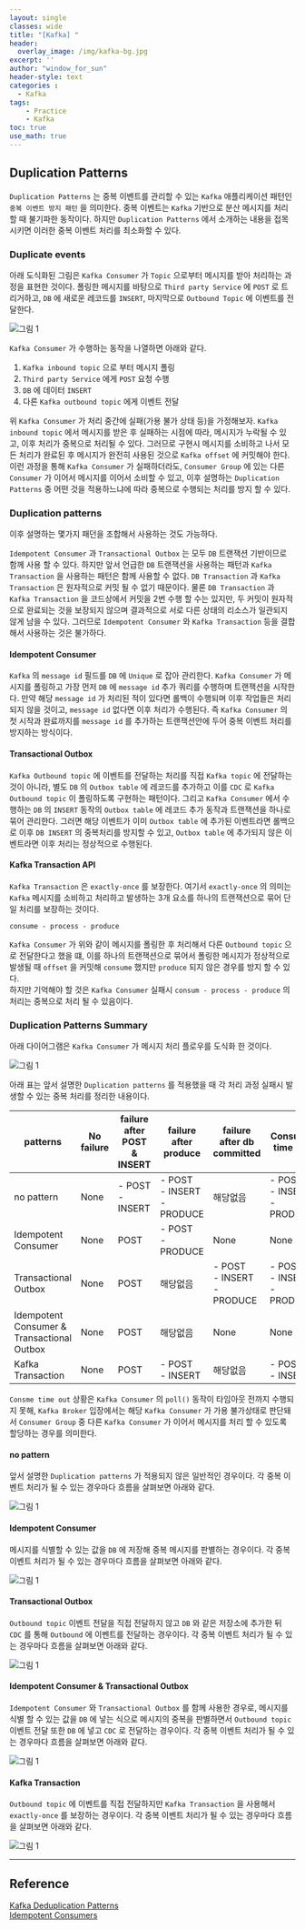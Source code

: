 ```yaml
--- 
layout: single
classes: wide
title: "[Kafka] "
header:
  overlay_image: /img/kafka-bg.jpg
excerpt: ''
author: "window_for_sun"
header-style: text
categories :
  - Kafka
tags:
    - Practice
    - Kafka
toc: true
use_math: true
---  
```


## Duplication Patterns
`Duplication Patterns` 는 중복 이벤트를 관리할 수 있는 `Kafka` 애플리케이션 패턴인 `중복 이벤트 방지 패턴` 을 의미한다. 
중복 이벤트는 `Kafka` 기반으로 분산 메시지를 처리할 때 불기파한 동작이다. 
하지만 `Duplication Patterns` 에서 소개하는 내용을 접목시키면 이러한 중복 이벤트 처리를 최소화할 수 있다.  

### Duplicate events
아래 도식화된 그림은 `Kafka Consumer` 가 `Topic` 으로부터 메시지를 받아 처리하는 과정을 표현한 것이다. 
폴링한 메시지를 바탕으로 `Third party Service` 에 `POST` 로 트리거하고, 
`DB` 에 새로운 레코드를 `INSERT`, 
마지막으로 `Outbound Topic` 에 이벤트를 전달한다.  


![그림 1]({{site.baseurl}}/img/kafka/duplication-patterns-1.drawio.png)


`Kafka Consumer` 가 수행하는 동작을 나열하면 아래와 같다.  

1. `Kafka inbound topic` 으로 부터 메시지 폴링
2. `Third party Service` 에게  `POST` 요청 수행
3. `DB` 에 데이터 `INSERT`
4. 다른 `Kafka outbound topic` 에게 이벤트 전달 

위 `Kafka Consumer` 가 처리 중간에 실패(가용 불가 상태 등)을 가정해보자. 
`Kafka inbound topic` 에서 메시지를 받은 후 실패하는 시점에 따라, 
메시지가 누락될 수 있고, 이후 처리가 중복으로 처리될 수 있다. 
그러므로 구현시 메시지를 소비하고 나서 모든 처리가 완료된 후 메시지가 완전히 사용된 것으로 `Kafka offset` 에 커밋해야 한다. 
이런 과정을 통해 `Kafka Consumer` 가 실패하더라도, 
`Consumer Group` 에 있는 다른 `Consumer` 가 이어서 메시지를 이어서 소비할 수 있고, 
이후 설명하는 `Duplication Patterns` 중 어떤 것을 적용하느냐에 따라 중복으로 수행되는 처리를 방지 할 수 있다.  

### Duplication patterns
이후 설명하는 몇가지 패던을 조합해서 사용하는 것도 가능하다.  

`Idempotent Consumer` 과 `Transactional Outbox` 는 모두 `DB` 트랜잭션 기반이므로 함께 사용 할 수 있다. 
하지만 앞서 언급한 `DB` 트랜잭션을 사용하는 패턴과 `Kafka Transaction` 을 사용하는 패턴은 함께 사용할 수 없다. 
`DB Transaction` 과 `Kafka Transaction` 은 원자적으로 커밋 될 수 없기 때문이다. 
물론 `DB Transaction` 과 `Kafka Transaction` 을 코드상에서 커밋을 2번 수행 할 수는 있지만, 
두 커밋이 원자적으로 완료되는 것을 보장되지 않으며 결과적으로 서로 다른 상태의 리소스가 일관되지 않게 남을 수 있다. 
그러므로 `Idempotent Consumer` 와 `Kafka Transaction` 등을 결합해서 사용하는 것은 불가하다. 

#### Idempotent Consumer
`Kafka` 의 `message id` 필드를 `DB` 에 `Unique` 로 잡아 관리한다. 
`Kafka Consumer` 가 메시지를 폴링하고 가장 먼저 `DB` 에 `message id` 추가 쿼리를 수행하며 트랜잭션을 시작한다. 
만약 해당 `message id` 가 처리된 적이 있다면 롤백이 수행되며 이후 작업들은 처리되지 않을 것이고, 
`message id` 없다면 이후 처리가 수행된다. 
즉 `Kafka Consumer` 의 첫 시작과 완료까지를 `message id` 를 추가하는 트랜잭션안에 두어 중복 이벤트 처리를 방지하는 방식이다.  


#### Transactional Outbox
`Kafka Outbound topic` 에 이벤트를 전달하는 처리를 직접 `Kafka topic` 에 전달하는 것이 아니라, 
별도 `DB` 의 `Outbox table` 에 레코드를 추가하고 이를 `CDC` 로 `Kafka Outbound topic` 이 폴링하도록 구현하는 패턴이다. 
그리고 `Kafka Consumer` 에서 수행하는 `DB` 의 `INSERT` 동작의 `Outbox table` 에 레코드 추가 동작과 트랜잭션을 하나로 묶어 관리한다. 
그러면 해당 이벤트가 이미 `Outbox table` 에 추가된 이벤트라면 롤백으로 이후 `DB INSERT` 의 중복처리를 방지할 수 있고, 
`Outbox table` 에 추가되지 않은 이벤트라면 이후 처리는 정상적으로 수행된다.  

#### Kafka Transaction API
`Kafka Transaction` 은 `exactly-once` 를 보장한다. 
여기서 `exactly-once` 의 의미는 `Kafka` 메시지를 소비하고 처리하고 발생하는 3개 요소를 하나의 트랜잭션으로 묶어 단일 처리를 보장하는 것이다. 

```
consume - process - produce
```  

`Kafka Consumer` 가 위와 같이 메시지를 폴링한 후 처리해서 다른 `Outbound topic` 으로 전달한다고 했을 떄, 
이를 하나의 트랜잭션으로 묶어서 폴링한 메시지가 정상적으로 발생될 때 `offset` 을 커밋해 `consume` 했지만 `produce` 되지 않은 경우를 방지 할 수 있다.  
하지만 기억해야 할 것은 `Kafka Consumer` 실패시 `consum - process - produce` 의 처리는 중복으로 처리 될 수 있음이다.  


### Duplication Patterns Summary
아래 다이어그램은 `Kafka Consumer` 가 메시지 처리 플로우를 도식화 한 것이다.  

![그림 1]({{site.baseurl}}/img/kafka/duplication-pattern-1.png)

아래 표는 앞서 설명한 `Duplication patterns` 를 적용했을 때 각 처리 과정 실패시 발생할 수 있는 중복 처리를 정리한 내용이다.  

patterns|No failure|failure after POST & INSERT|failure after produce|failure after db committed|Consume time out
---|---|---|---|--|---
no pattern|None|- POST<br>- INSERT|- POST<br>- INSERT<br>- PRODUCE|해당없음|- POST<br>- INSERT<br>-PRODUCE
Idempotent Consumer|None|POST|- POST<br>- PRODUCE|None|None
Transactional Outbox|None|POST|해당없음|- POST<br>- INSERT<br>- PRODUCE|- POST<br>- INSERT<br>- PRODUCE
Idempotent Consumer & Transactional Outbox|None|POST|해당없음|None|None
Kafka Transaction|None|POST|- POST<br>- INSERT|해당없음|- POST<br>- INSERT

`Consme time out` 상황은 `Kafka Consumer` 의 `poll()` 동작이 타임아웃 전까지 수행되지 못해, 
`Kafka Broker` 입장에서는 해당 `Kafka Consumer` 가 가용 불가상태로 판단돼서 `Consumer Group` 중 
다른 `Kafka Consumer` 가 이어서 메시지를 처리 할 수 있도록 할당하는 경우를 의미한다.  

#### no pattern
앞서 설명한 `Duplication patterns` 가 적용되지 않은 일반적인 경우이다. 
각 중복 이벤트 처리가 될 수 있는 경우마다 흐름을 살펴보면 아래와 같다.  

![그림 1]({{site.baseurl}}/img/kafka/duplication-pattern-nopattern.png)


#### Idempotent Consumer
메시지를 식별할 수 있는 값을 `DB` 에 저장해 중복 메시지를 판별하는 경우이다.
각 중복 이벤트 처리가 될 수 있는 경우마다 흐름을 살펴보면 아래와 같다.

![그림 1]({{site.baseurl}}/img/kafka/duplication-pattern-idempotent-consumer.png)


#### Transactional Outbox
`Outbound topic` 이벤트 전달을 직접 전달하지 않고 `DB` 와 같은 저장소에 추가한 뒤 `CDC` 를 통해 `Outbound` 에 이벤트를 전달하는 경우이다.
각 중복 이벤트 처리가 될 수 있는 경우마다 흐름을 살펴보면 아래와 같다.

![그림 1]({{site.baseurl}}/img/kafka/dduplication-pattern-transaction-outbox-pattern.png)


#### Idempotent Consumer & Transactional Outbox
`Idempotent Consumer` 와 `Transactional Outbox` 를 함께 사용한 경우로, 
메시지를 식별 할 수 있는 값을 `DB` 에 넣는 식으로 메시지의 중복을 판별하면서 
`Outbound topic` 이벤트 전달 또한 `DB` 에 넣고 `CDC` 로 전달하는 경우이다. 
각 중복 이벤트 처리가 될 수 있는 경우마다 흐름을 살펴보면 아래와 같다.  

![그림 1]({{site.baseurl}}/img/kafka/duplication-pattern-idempotent-transactional-outbox-pattern.png)


#### Kafka Transaction
`Outbound topic` 에 이벤트를 직접 전달하지만 `Kafka Transaction` 을 사용해서 `exactly-once` 를 보장하는 경우이다.
각 중복 이벤트 처리가 될 수 있는 경우마다 흐름을 살펴보면 아래와 같다.  

![그림 1]({{site.baseurl}}/img/kafka/duplication-pattern-kafka-transaction.png)


---  
## Reference
[Kafka Deduplication Patterns](https://www.lydtechconsulting.com/blog-kafka-deduplication-patterns-part1.html)  
[Idempotent Consumers](https://tugrulbayrak.medium.com/idempotent-consumers-b8629fd361d2)  
